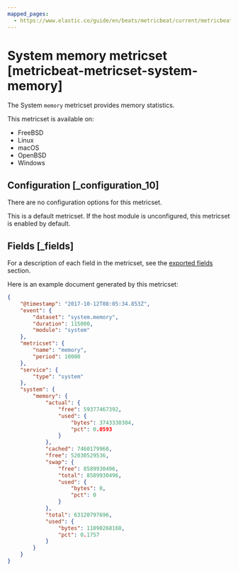 ```yaml
---
mapped_pages:
  - https://www.elastic.co/guide/en/beats/metricbeat/current/metricbeat-metricset-system-memory.html
---
```


<!-- This file is generated! See scripts/mage/docs_collector.go -->

# System memory metricset [metricbeat-metricset-system-memory]

The System `memory` metricset provides memory statistics.

This metricset is available on:

* FreeBSD
* Linux
* macOS
* OpenBSD
* Windows


## Configuration [_configuration_10]

There are no configuration options for this metricset.

This is a default metricset. If the host module is unconfigured, this metricset is enabled by default.

## Fields [_fields]

For a description of each field in the metricset, see the [exported fields](/reference/metricbeat/exported-fields-system.md) section.

Here is an example document generated by this metricset:

```json
{
    "@timestamp": "2017-10-12T08:05:34.853Z",
    "event": {
        "dataset": "system.memory",
        "duration": 115000,
        "module": "system"
    },
    "metricset": {
        "name": "memory",
        "period": 10000
    },
    "service": {
        "type": "system"
    },
    "system": {
        "memory": {
            "actual": {
                "free": 59377467392,
                "used": {
                    "bytes": 3743330304,
                    "pct": 0.0593
                }
            },
            "cached": 7460179968,
            "free": 52030529536,
            "swap": {
                "free": 8589930496,
                "total": 8589930496,
                "used": {
                    "bytes": 0,
                    "pct": 0
                }
            },
            "total": 63120797696,
            "used": {
                "bytes": 11090268160,
                "pct": 0.1757
            }
        }
    }
}
```
